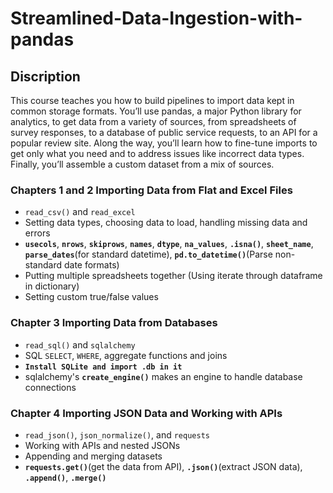 # Streamlined-Data-Ingestion-with-pandas 

## Discription
This course teaches you how to build pipelines to import data kept in common storage formats. You’ll use pandas, a major Python library for analytics, to get data from a variety of sources, from spreadsheets of survey responses, to a database of public service requests, to an API for a popular review site. Along the way, you’ll learn how to fine-tune imports to get only what you need and to address issues like incorrect data types. Finally, you’ll assemble a custom dataset from a mix of sources.
### Chapters 1 and 2 Importing Data from Flat and Excel Files
* `read_csv()` and `read_excel`
* Setting data types, choosing data to load, handling missing data and errors
* **`usecols`**, **`nrows`**, **`skiprows`**, **`names`**, **`dtype`**, **`na_values`**, **`.isna()`**, **`sheet_name`**, **`parse_dates`**(for standard datetime), **`pd.to_datetime()`**(Parse non-standard date formats)
* Putting multiple spreadsheets together (Using iterate through dataframe in dictionary)
* Setting custom true/false values
### Chapter 3 Importing Data from Databases
* `read_sql()` and `sqlalchemy`
* SQL `SELECT`, `WHERE`, aggregate functions and joins
* **`Install SQLite and import .db in it`**
* sqlalchemy's **`create_engine()`** makes an engine to handle database connections
### Chapter 4 Importing JSON Data and Working with APIs
* `read_json()`, `json_normalize()`, and `requests`
* Working with APIs and nested JSONs
* Appending and merging datasets
* **`requests.get()`**(get the data from API), **`.json()`**(extract JSON data), **`.append()`**, **`.merge()`**
